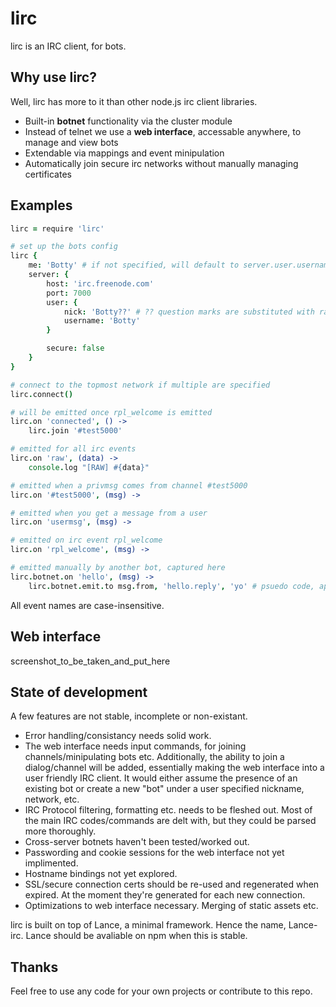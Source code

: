 # lirc
lirc is an IRC client, for bots.

## Why use lirc?
Well, lirc has more to it than other node.js irc client libraries.

- Built-in **botnet** functionality via the cluster module
- Instead of telnet we use a **web interface**, accessable anywhere, to manage and view bots
- Extendable via mappings and event minipulation
- Automatically join secure irc networks without manually managing certificates

## Examples
```coffee
lirc = require 'lirc'

# set up the bots config
lirc {
	me: 'Botty' # if not specified, will default to server.user.username
	server: {
		host: 'irc.freenode.com'
		port: 7000
		user: {
			nick: 'Botty??' # ?? question marks are substituted with random numbers
			username: 'Botty'
		}

		secure: false
	}
}

# connect to the topmost network if multiple are specified
lirc.connect()

# will be emitted once rpl_welcome is emitted
lirc.on 'connected', () ->
	lirc.join '#test5000'

# emitted for all irc events
lirc.on 'raw', (data) ->
	console.log "[RAW] #{data}"

# emitted when a privmsg comes from channel #test5000
lirc.on '#test5000', (msg) ->

# emitted when you get a message from a user
lirc.on 'usermsg', (msg) ->

# emitted on irc event rpl_welcome
lirc.on 'rpl_welcome', (msg) ->

# emitted manually by another bot, captured here
lirc.botnet.on 'hello', (msg) ->
	lirc.botnet.emit.to msg.from, 'hello.reply', 'yo' # psuedo code, api not finalized

```

All event names are case-insensitive.

## Web interface
screenshot_to_be_taken_and_put_here

## State of development
A few features are not stable, incomplete or non-existant.

- Error handling/consistancy needs solid work.
- The web interface needs input commands, for joining channels/minipulating bots etc. Additionally, the ability to join a dialog/channel will be added, essentially making the web interface into a user friendly IRC client. It would either assume the presence of an existing bot or create a new "bot" under a user specified nickname, network, etc.
- IRC Protocol filtering, formatting etc. needs to be fleshed out. Most of the main IRC codes/commands are delt with, but they could be parsed more thoroughly.
- Cross-server botnets haven't been tested/worked out.
- Passwording and cookie sessions for the web interface not yet implimented.
- Hostname bindings not yet explored.
- SSL/secure connection certs should be re-used and regenerated when expired. At the moment they're generated for each new connection.
- Optimizations to web interface necessary. Merging of static assets etc.

lirc is built on top of Lance, a minimal framework. Hence the name, Lance-irc.
Lance should be avaliable on npm when this is stable.

## Thanks
Feel free to use any code for your own projects or contribute to this repo.
